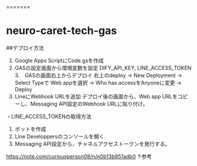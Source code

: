 =======
# neuro-caret-tech-gas

##デプロイ方法
1. Google Apps ScriptにCode.gsを作成
2. GASの設定画面から環境変数を設定
     DIFY_API_KEY, LINE_ACCESS_TOKEN
3.　GASの画面右上からデプロイ
   右上のdeploy -> New Deployment -> Select Typeで Web appを選択 -> Who has accessをAnyoneに変更 -> Deploy
4. LineにWebhook URLを追加
   デプロイ後の画面から、Web app URLをコピーし、Messaging API設定のWebhook URLに貼り付け。

・LINE_ACCESS_TOKENの取得方法
  1. ボットを作成
  2. Line Developpersのコンソールを開く
  3. Messaging API設定から、チャネルアクセストークンを発行する。

https://note.com/curiousperson08/n/n0b13b951adb0
↑参考